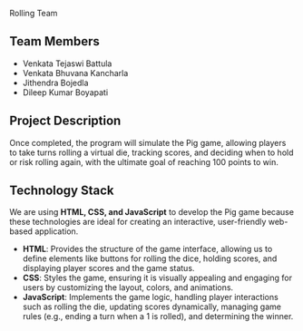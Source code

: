 Rolling Team
## Team Members 

- Venkata Tejaswi Battula
- Venkata Bhuvana Kancharla
- Jithendra Bojedla
- Dileep Kumar Boyapati

## Project Description

Once completed, the program will simulate the Pig game, allowing players to take turns rolling a virtual die, tracking scores, and deciding when to hold or risk rolling again, with the ultimate goal of reaching 100 points to win.

## Technology Stack

We are using **HTML, CSS, and JavaScript** to develop the Pig game because these technologies are ideal for creating an interactive, user-friendly web-based application. 

- **HTML**: Provides the structure of the game interface, allowing us to define elements like buttons for rolling the dice, holding scores, and displaying player scores and the game status.
- **CSS**: Styles the game, ensuring it is visually appealing and engaging for users by customizing the layout, colors, and animations.
- **JavaScript**: Implements the game logic, handling player interactions such as rolling the die, updating scores dynamically, managing game rules (e.g., ending a turn when a 1 is rolled), and determining the winner.
